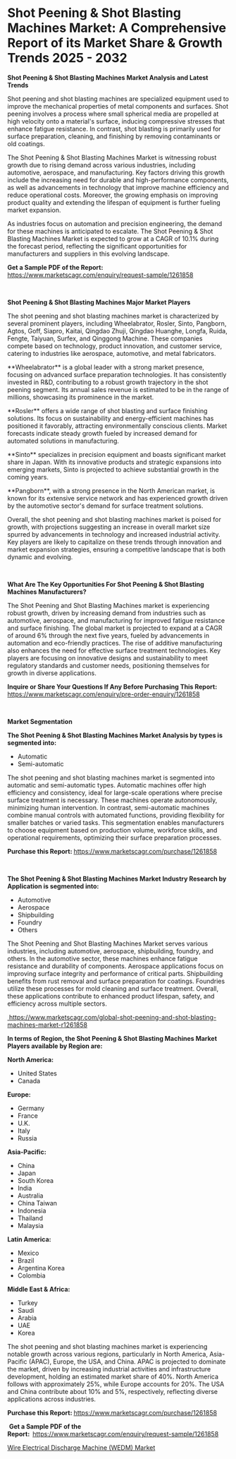 <p><h1>Shot Peening & Shot Blasting Machines Market: A Comprehensive Report of its Market Share & Growth Trends 2025 - 2032</h1></p><p><strong>Shot Peening & Shot Blasting Machines Market Analysis and Latest Trends</strong></p>
<p><p>Shot peening and shot blasting machines are specialized equipment used to improve the mechanical properties of metal components and surfaces. Shot peening involves a process where small spherical media are propelled at high velocity onto a material's surface, inducing compressive stresses that enhance fatigue resistance. In contrast, shot blasting is primarily used for surface preparation, cleaning, and finishing by removing contaminants or old coatings.</p><p>The Shot Peening & Shot Blasting Machines Market is witnessing robust growth due to rising demand across various industries, including automotive, aerospace, and manufacturing. Key factors driving this growth include the increasing need for durable and high-performance components, as well as advancements in technology that improve machine efficiency and reduce operational costs. Moreover, the growing emphasis on improving product quality and extending the lifespan of equipment is further fueling market expansion.</p><p>As industries focus on automation and precision engineering, the demand for these machines is anticipated to escalate. The Shot Peening & Shot Blasting Machines Market is expected to grow at a CAGR of 10.1% during the forecast period, reflecting the significant opportunities for manufacturers and suppliers in this evolving landscape.</p></p>
<p><strong>Get a Sample PDF of the Report:&nbsp;</strong> <a href="https://www.marketscagr.com/enquiry/request-sample/1261858?utm_campaign=2454&utm_medium=2&utm_source=Github&utm_content=ia&utm_term=11042025&utm_id=shot-peening-shot-blasting-machines">https://www.marketscagr.com/enquiry/request-sample/1261858</a></p>
<p>&nbsp;</p>
<p><strong>Shot Peening & Shot Blasting Machines Major Market Players</strong></p>
<p><p>The shot peening and shot blasting machines market is characterized by several prominent players, including Wheelabrator, Rosler, Sinto, Pangborn, Agtos, Goff, Siapro, Kaitai, Qingdao Zhuji, Qingdao Huanghe, Longfa, Ruida, Fengte, Taiyuan, Surfex, and Qinggong Machine. These companies compete based on technology, product innovation, and customer service, catering to industries like aerospace, automotive, and metal fabricators.</p><p>**Wheelabrator** is a global leader with a strong market presence, focusing on advanced surface preparation technologies. It has consistently invested in R&D, contributing to a robust growth trajectory in the shot peening segment. Its annual sales revenue is estimated to be in the range of millions, showcasing its prominence in the market.</p><p>**Rosler** offers a wide range of shot blasting and surface finishing solutions. Its focus on sustainability and energy-efficient machines has positioned it favorably, attracting environmentally conscious clients. Market forecasts indicate steady growth fueled by increased demand for automated solutions in manufacturing.</p><p>**Sinto** specializes in precision equipment and boasts significant market share in Japan. With its innovative products and strategic expansions into emerging markets, Sinto is projected to achieve substantial growth in the coming years.</p><p>**Pangborn**, with a strong presence in the North American market, is known for its extensive service network and has experienced growth driven by the automotive sector's demand for surface treatment solutions.</p><p>Overall, the shot peening and shot blasting machines market is poised for growth, with projections suggesting an increase in overall market size spurred by advancements in technology and increased industrial activity. Key players are likely to capitalize on these trends through innovation and market expansion strategies, ensuring a competitive landscape that is both dynamic and evolving.</p></p>
<p>&nbsp;</p>
<p><strong>What Are The Key Opportunities For Shot Peening & Shot Blasting Machines Manufacturers?</strong></p>
<p><p>The Shot Peening and Shot Blasting Machines market is experiencing robust growth, driven by increasing demand from industries such as automotive, aerospace, and manufacturing for improved fatigue resistance and surface finishing. The global market is projected to expand at a CAGR of around 6% through the next five years, fueled by advancements in automation and eco-friendly practices. The rise of additive manufacturing also enhances the need for effective surface treatment technologies. Key players are focusing on innovative designs and sustainability to meet regulatory standards and customer needs, positioning themselves for growth in diverse applications.</p></p>
<p><strong>Inquire or Share Your Questions If Any Before Purchasing This Report:</strong> <a href="https://www.marketscagr.com/enquiry/pre-order-enquiry/1261858?utm_campaign=2454&utm_medium=2&utm_source=Github&utm_content=ia&utm_term=11042025&utm_id=shot-peening-shot-blasting-machines">https://www.marketscagr.com/enquiry/pre-order-enquiry/1261858</a></p>
<p>&nbsp;</p>
<p><strong>Market Segmentation</strong></p>
<p><strong>The Shot Peening & Shot Blasting Machines Market Analysis by types is segmented into:</strong></p>
<p><ul><li>Automatic</li><li>Semi-automatic</li></ul></p>
<p><p>The shot peening and shot blasting machines market is segmented into automatic and semi-automatic types. Automatic machines offer high efficiency and consistency, ideal for large-scale operations where precise surface treatment is necessary. These machines operate autonomously, minimizing human intervention. In contrast, semi-automatic machines combine manual controls with automated functions, providing flexibility for smaller batches or varied tasks. This segmentation enables manufacturers to choose equipment based on production volume, workforce skills, and operational requirements, optimizing their surface preparation processes.</p></p>
<p><strong>Purchase this Report:&nbsp;</strong><a href="https://www.marketscagr.com/purchase/1261858?utm_campaign=2454&utm_medium=2&utm_source=Github&utm_content=ia&utm_term=11042025&utm_id=shot-peening-shot-blasting-machines">https://www.marketscagr.com/purchase/1261858</a></p>
<p>&nbsp;</p>
<p><strong>The Shot Peening & Shot Blasting Machines Market Industry Research by Application is segmented into:</strong></p>
<p><ul><li>Automotive</li><li>Aerospace</li><li>Shipbuilding</li><li>Foundry</li><li>Others</li></ul></p>
<p><p>The Shot Peening and Shot Blasting Machines Market serves various industries, including automotive, aerospace, shipbuilding, foundry, and others. In the automotive sector, these machines enhance fatigue resistance and durability of components. Aerospace applications focus on improving surface integrity and performance of critical parts. Shipbuilding benefits from rust removal and surface preparation for coatings. Foundries utilize these processes for mold cleaning and surface treatment. Overall, these applications contribute to enhanced product lifespan, safety, and efficiency across multiple sectors.</p></p>
<p><a href="https://www.marketscagr.com/global-shot-peening-and-shot-blasting-machines-market-r1261858?utm_campaign=2454&utm_medium=2&utm_source=Github&utm_content=ia&utm_term=11042025&utm_id=shot-peening-shot-blasting-machines">&nbsp;https://www.marketscagr.com/global-shot-peening-and-shot-blasting-machines-market-r1261858</a></p>
<p><strong>In terms of Region, the Shot Peening & Shot Blasting Machines Market Players available by Region are:</strong></p>
<p>
    <p> <strong> North America: </strong>
        <ul>
            <li>United States</li>
            <li>Canada</li>
        </ul>
        </p> 
    <p> <strong> Europe: </strong>
        <ul>
            <li>Germany</li>
            <li>France</li>
            <li>U.K.</li>
            <li>Italy</li>
            <li>Russia</li>
        </ul>
        </p> 
    <p> <strong> Asia-Pacific: </strong>
        <ul>
            <li>China</li>
            <li>Japan</li>
            <li>South Korea</li>
            <li>India</li>
            <li>Australia</li>
            <li>China Taiwan</li>
            <li>Indonesia</li>
            <li>Thailand</li>
            <li>Malaysia</li>
        </ul>
        </p> 
    <p> <strong> Latin America: </strong>
        <ul>
            <li>Mexico</li>
            <li>Brazil</li>
            <li>Argentina Korea</li>
            <li>Colombia</li>
        </ul>
        </p> 
    <p> <strong> Middle East & Africa: </strong>
        <ul>
            <li>Turkey</li>
            <li>Saudi</li>
            <li>Arabia</li>
            <li>UAE</li>
            <li>Korea</li>
        </ul>
    </p>
    </p>
<p><p>The shot peening and shot blasting machines market is experiencing notable growth across various regions, particularly in North America, Asia-Pacific (APAC), Europe, the USA, and China. APAC is projected to dominate the market, driven by increasing industrial activities and infrastructure development, holding an estimated market share of 40%. North America follows with approximately 25%, while Europe accounts for 20%. The USA and China contribute about 10% and 5%, respectively, reflecting diverse applications across industries.</p></p>
<p><strong>Purchase this Report: </strong><a href="https://www.marketscagr.com/purchase/1261858?utm_campaign=2454&utm_medium=2&utm_source=Github&utm_content=ia&utm_term=11042025&utm_id=shot-peening-shot-blasting-machines">https://www.marketscagr.com/purchase/1261858</a></p>
<p>&nbsp;<strong>Get a Sample PDF of the Report:&nbsp;&nbsp;</strong><a href="https://www.marketscagr.com/enquiry/request-sample/1261858?utm_campaign=2454&utm_medium=2&utm_source=Github&utm_content=ia&utm_term=11042025&utm_id=shot-peening-shot-blasting-machines">https://www.marketscagr.com/enquiry/request-sample/1261858</a></p>
<p><strong></strong></p>
<p><p><a href="https://github.com/porstgowinjq/Market-Research-Report-List-1/blob/main/wire-electrical-discharge-machine-wedm-market.md?utm_campaign=2454&utm_medium=2&utm_source=Github&utm_content=ia&utm_term=11042025&utm_id=shot-peening-shot-blasting-machines">Wire Electrical Discharge Machine (WEDM) Market</a></p></p>